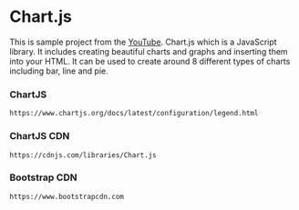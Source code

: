 # Chart.js

This is sample project from the [YouTube](https://www.youtube.com/watch?v=sE08f4iuOhA). Chart.js which is a JavaScript library. It includes creating beautiful charts and graphs and inserting them into your HTML. It can be used to create around 8 different types of charts including bar, line and pie.

### ChartJS

```
https://www.chartjs.org/docs/latest/configuration/legend.html
```

### ChartJS CDN

```
https://cdnjs.com/libraries/Chart.js
```

### Bootstrap CDN

```
https://www.bootstrapcdn.com
```
